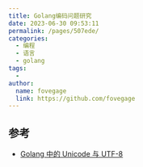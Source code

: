 ```yaml
---
title: Golang编码问题研究
date: 2023-06-30 09:53:11
permalink: /pages/507ede/
categories:
  - 编程
  - 语言
  - golang
tags:
  - 
author: 
  name: fovegage
  link: https://github.com/fovegage
---
```

## 参考

- [Golang 中的 Unicode 与 UTF-8](https://blog.xizhibei.me/2020/09/18/golang-unicode-utf8/)